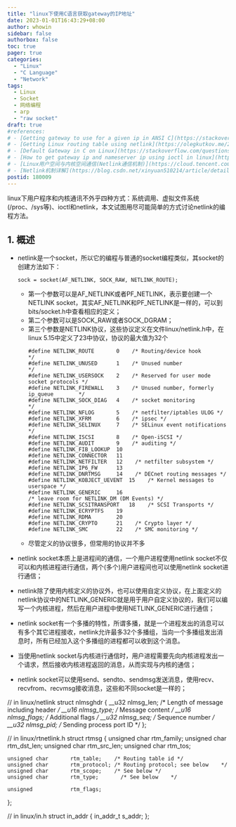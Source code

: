 ```yaml
---
title: "linux下使用C语言获取gateway的IP地址"
date: 2023-01-01T16:43:29+08:00
author: whowin
sidebar: false
authorbox: false
toc: true
pager: true
categories:
  - "Linux"
  - "C Language"
  - "Network"
tags:
  - Linux
  - Socket
  - 网络编程
  - arp
  - "raw socket"
draft: true
#references: 
# - [Getting gateway to use for a given ip in ANSI C](https://stackoverflow.com/questions/3288065/getting-gateway-to-use-for-a-given-ip-in-ansi-c)
# - [Getting Linux routing table using netlink](https://olegkutkov.me/2019/03/24/getting-linux-routing-table-using-netlink/)
# - [Default Gateway in C on Linux](https://stackoverflow.com/questions/548105/default-gateway-in-c-on-linux)
# - [How to get gateway ip and nameserver ip using ioctl in linux](https://stackoverflow.com/questions/29249665/how-to-get-gateway-ip-and-nameserver-ip-using-ioctl-in-linux)
# - [Linux用户空间与内核空间通信(Netlink通信机制)](https://cloud.tencent.com/developer/article/2139704)
# - [Netlink机制详解](https://blog.csdn.net/xinyuan510214/article/details/52635085)
postid: 180009
---
```


linux下用户程序和内核通讯不外乎四种方式：系统调用、虚拟文件系统(/proc、/sys等)、ioctl和netlink，本文试图用尽可能简单的方式讨论netlink的编程方法。
<!--more-->


## 1. 概述
* netlink是一个socket，所以它的编程与普通的socket编程类似，其socket的创建方法如下：
    ```
    sock = socket(AF_NETLINK, SOCK_RAW, NETLINK_ROUTE);
    ```
    - 第一个参数可以是AF_NETLINK或者PF_NETLINK，表示要创建一个NETLINK socket，其实AF_NETLINK和PF_NETLINK是一样的，可以到bits/socket.h中查看相应的定义；
    - 第二个参数可以是SOCK_RAW或者SOCK_DGRAM；
    - 第三个参数是NETLINK协议，这些协议定义在文件linux/netlink.h中，在linux 5.15中定义了23中协议，协议的最大值为32个
        ```
        #define NETLINK_ROUTE       0    /* Routing/device hook                     */
        #define NETLINK_UNUSED      1    /* Unused number                           */
        #define NETLINK_USERSOCK    2    /* Reserved for user mode socket protocols */
        #define NETLINK_FIREWALL    3    /* Unused number, formerly ip_queue        */
        #define NETLINK_SOCK_DIAG   4    /* socket monitoring                       */
        #define NETLINK_NFLOG       5    /* netfilter/iptables ULOG */
        #define NETLINK_XFRM        6    /* ipsec */
        #define NETLINK_SELINUX     7    /* SELinux event notifications */
        #define NETLINK_ISCSI       8    /* Open-iSCSI */
        #define NETLINK_AUDIT       9    /* auditing */
        #define NETLINK_FIB_LOOKUP  10    
        #define NETLINK_CONNECTOR   11
        #define NETLINK_NETFILTER   12    /* netfilter subsystem */
        #define NETLINK_IP6_FW      13
        #define NETLINK_DNRTMSG     14    /* DECnet routing messages */
        #define NETLINK_KOBJECT_UEVENT  15    /* Kernel messages to userspace */
        #define NETLINK_GENERIC     16
        /* leave room for NETLINK_DM (DM Events) */
        #define NETLINK_SCSITRANSPORT   18    /* SCSI Transports */
        #define NETLINK_ECRYPTFS    19
        #define NETLINK_RDMA        20
        #define NETLINK_CRYPTO      21    /* Crypto layer */
        #define NETLINK_SMC         22    /* SMC monitoring */
        ```
    - 尽管定义的协议很多，但常用的协议并不多

* netlink socket本质上是进程间的通信，一个用户进程使用netlink socket不仅可以和内核进程进行通信，两个(多个)用户进程间也可以使用netlink socket进行通信；
* netlink除了使用内核定义的协议外，也可以使用自定义协议，在上面定义的netlink协议中的NETLINK_GENERIC就是用于用户自定义协议的，我们可以编写一个内核进程，然后在用户进程中使用NETLINK_GENERIC进行通信；
* netlink socket有一个多播的特性，所谓多播，就是一个进程发出的消息可以有多个其它进程接收，netlink允许最多32个多播组，当向一个多播组发出消息时，所有已经加入这个多播组的进程都可以收到这个消息。
* 当使用netlink socket与内核进行通信时，用户进程需要先向内核进程发出一个请求，然后接收内核进程返回的消息，从而实现与内核的通信；
* netlink socket可以使用send、sendto、sendmsg发送消息，使用recv、recvfrom、recvmsg接收消息，这些和不同socket是一样的；












// in linux/netlink
struct nlmsghdr {
    __u32   nlmsg_len;    /* Length of message including header */
    __u16   nlmsg_type;   /* Message content */
    __u16   nlmsg_flags;  /* Additional flags */
    __u32   nlmsg_seq;    /* Sequence number */
    __u32   nlmsg_pid;    /* Sending process port ID */
};


// in linux/rtnetlink.h
struct rtmsg {
	unsigned char		rtm_family;
	unsigned char		rtm_dst_len;
	unsigned char		rtm_src_len;
	unsigned char		rtm_tos;

	unsigned char		rtm_table;	  /* Routing table id */
	unsigned char		rtm_protocol; /* Routing protocol; see below	*/
	unsigned char		rtm_scope;	  /* See below */	
	unsigned char		rtm_type;	    /* See below	*/

	unsigned		    rtm_flags;
};


// in linux/in.h
struct in_addr
  {
    in_addr_t s_addr;
  };





